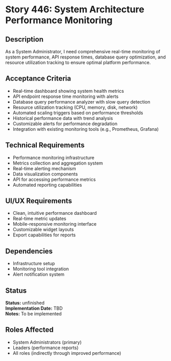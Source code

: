 # Story 446: System Architecture Performance Monitoring

## Description
As a System Administrator, I need comprehensive real-time monitoring of system performance, API response times, database query optimization, and resource utilization tracking to ensure optimal platform performance.

## Acceptance Criteria
- Real-time dashboard showing system health metrics
- API endpoint response time monitoring with alerts
- Database query performance analyzer with slow query detection
- Resource utilization tracking (CPU, memory, disk, network)
- Automated scaling triggers based on performance thresholds
- Historical performance data with trend analysis
- Customizable alerts for performance degradation
- Integration with existing monitoring tools (e.g., Prometheus, Grafana)

## Technical Requirements
- Performance monitoring infrastructure
- Metrics collection and aggregation system
- Real-time alerting mechanism
- Data visualization components
- API for accessing performance metrics
- Automated reporting capabilities

## UI/UX Requirements
- Clean, intuitive performance dashboard
- Real-time metric updates
- Mobile-responsive monitoring interface
- Customizable widget layouts
- Export capabilities for reports

## Dependencies
- Infrastructure setup
- Monitoring tool integration
- Alert notification system


## Status
**Status:** unfinished  
**Implementation Date:** TBD  
**Notes:** To be implemented
## Roles Affected
- System Administrators (primary)
- Leaders (performance reports)
- All roles (indirectly through improved performance)